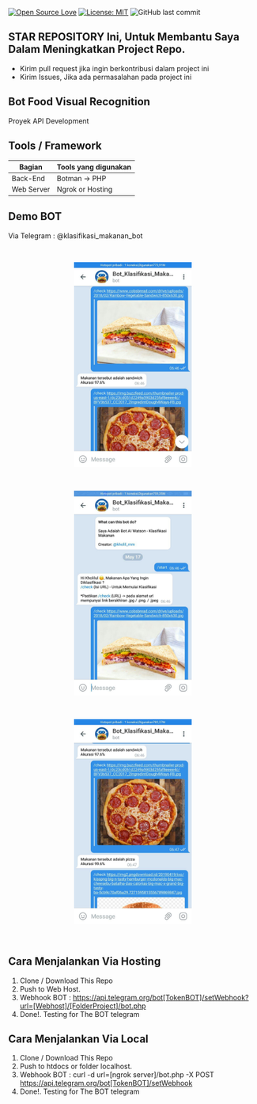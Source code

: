 [![Open Source Love](https://badges.frapsoft.com/os/v1/open-source.svg?style=flat)](https://github.com/ellerbrock/open-source-badges/)
[![License: MIT](https://img.shields.io/badge/License-MIT-green.svg)](https://opensource.org/licenses/MIT)
![GitHub last commit](https://img.shields.io/github/last-commit/kholilboy/Bot-Telegram-IBM-Watson)

## STAR REPOSITORY Ini, Untuk Membantu Saya Dalam Meningkatkan Project Repo.
- Kirim pull request jika ingin berkontribusi dalam project ini
- Kirim Issues, Jika ada permasalahan pada project ini

## Bot Food Visual Recognition 
Proyek API Development

## Tools / Framework
| Bagian | Tools yang digunakan |
| --- | --- |
| Back-End | Botman -> PHP |
| Web Server | Ngrok or Hosting |

## Demo BOT
Via Telegram : @klasifikasi_makanan_bot

<br>
<p align="center">
        <img src="/images/bot1.jpg" width="238" height="414">
</p>

<br>
<p align="center">
        <img src="/images/bot2.jpg" width="238" height="414">
</p>

<br>
<p align="center">
        <img src="/images/bot3.jpg" width="238" height="414">
</p>
<br>

## Cara Menjalankan Via Hosting
1. Clone / Download This Repo 
2. Push to Web Host.
3. Webhook BOT : https://api.telegram.org/bot[TokenBOT]/setWebhook?url=[Webhost]/[FolderProject]/bot.php
4. Done!. Testing for The BOT telegram

## Cara Menjalankan Via Local
1. Clone / Download This Repo 
2. Push to htdocs or folder localhost.
3. Webhook BOT : curl -d url=[ngrok server]/bot.php -X POST https://api.telegram.org/bot[TokenBOT]/setWebhook
4. Done!. Testing for The BOT telegram